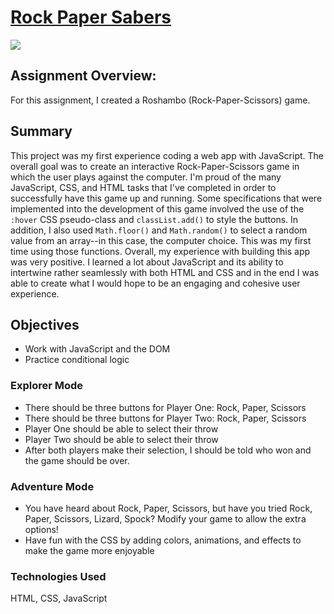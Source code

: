 # [Rock Paper Sabers](https://roshambo-js-stevensmacbook.netlify.app)

<img src="public/assets/RoShamBo.gif">

## Assignment Overview:

For this assignment, I created a Roshambo (Rock-Paper-Scissors) game.

## Summary

This project was my first experience coding a web app with JavaScript. The overall goal was to create an interactive Rock-Paper-Scissors game in which the user plays against the computer. I'm proud of the many JavaScript, CSS, and HTML tasks that I've completed in order to successfully have this game up and running. Some specifications that were implemented into the development of this game involved the use of the `:hover` CSS pseudo-class and `classList.add()` to style the buttons. In addition, I also used `Math.floor()` and `Math.random()` to select a random value from an array--in this case, the computer choice. This was my first time using those functions. Overall, my experience with building this app was very positive. I learned a lot about JavaScript and its ability to intertwine rather seamlessly with both HTML and CSS and in the end I was able to create what I would hope to be an engaging and cohesive user experience.

## Objectives

- Work with JavaScript and the DOM
- Practice conditional logic

### Explorer Mode

- There should be three buttons for Player One: Rock, Paper, Scissors
- There should be three buttons for Player Two: Rock, Paper, Scissors
- Player One should be able to select their throw
- Player Two should be able to select their throw
- After both players make their selection, I should be told who won and the game should be over.

### Adventure Mode

- You have heard about Rock, Paper, Scissors, but have you tried Rock, Paper, Scissors, Lizard, Spock? Modify your game to allow the extra options!
- Have fun with the CSS by adding colors, animations, and effects to make the game more enjoyable

### Technologies Used

HTML, CSS, JavaScript

